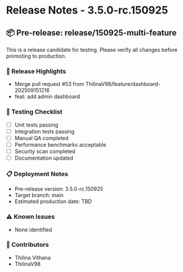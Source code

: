 # Release Notes - 3.5.0-rc.150925

## 📦 Pre-release: release/150925-multi-feature

This is a release candidate for testing. Please verify all changes before promoting to production.

### 🎯 Release Highlights
- Merge pull request #53 from ThilinaV98/feature/dashboard-202509151216
- feat: add admin dashboard
### 🧪 Testing Checklist
- [ ] Unit tests passing
- [ ] Integration tests passing
- [ ] Manual QA completed
- [ ] Performance benchmarks acceptable
- [ ] Security scan completed
- [ ] Documentation updated

### 📋 Deployment Notes
- Pre-release version: 3.5.0-rc.150925
- Target branch: main
- Estimated production date: TBD

### ⚠️ Known Issues
- None identified

### 👥 Contributors
- Thilina Vithana
- ThilinaV98
